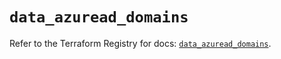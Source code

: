# `data_azuread_domains`

Refer to the Terraform Registry for docs: [`data_azuread_domains`](https://registry.terraform.io/providers/hashicorp/azuread/2.47.0/docs/data-sources/domains).
